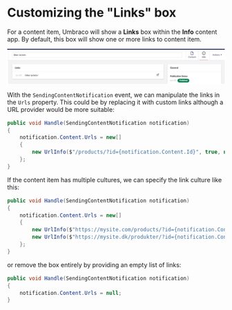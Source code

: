 # Customizing the "Links" box

For a content item, Umbraco will show a **Links** box within the **Info** content app. By default, this box will show one or more links to content item.

![Links Box](images/properties-info-app-v14.png)

With the `SendingContentNotification` event, we can manipulate the links in the `Urls` property. This could be by replacing it with custom links although a URL provider would be more suitable:

```csharp
public void Handle(SendingContentNotification notification)
{
    notification.Content.Urls = new[]
    {
        new UrlInfo($"/products/?id={notification.Content.Id}", true, null)
    };
}
```

If the content item has multiple cultures, we can specify the link culture like this:

```csharp
public void Handle(SendingContentNotification notification)
{
    notification.Content.Urls = new[]
    {
        new UrlInfo($"https://mysite.com/products/?id={notification.Content.Id}", true, "en-US"),
        new UrlInfo($"https://mysite.dk/produkter/?id={notification.Content.Id}", true, "da-DK")
    };
}
```

or remove the box entirely by providing an empty list of links:

```csharp
public void Handle(SendingContentNotification notification)
{
    notification.Content.Urls = null;
}
```
